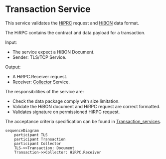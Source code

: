 # Transaction Service

This service validates the [HiPRC](/documents/protocols/hibon/Hash_invariant_Remote_Procedure_Call.md) request and [HiBON](/documents/protocols/hibon/Hash_invariant_Binary_Object_Notation.md) data format. 

The HiRPC contains the contract and data payload for a transaction. 

Input: 

  - The service expect a HiBON Document. 
  - Sender: TLS/TCP Service.

Output:

  - A HiRPC.Receiver request.
  - Receiver: [Collector](/documents/architecture/Collector.md) Service.

The responsibilities of the service are:

  - Check the data package comply with size limitation.
  - Validate the HiBON document and HiRPC request are correct formatted.
  - Validates signature on permissioned HiRPC request. 

The acceptance criteria specification can be found in [Transaction_services](/bdd/tagion/testbench/services/Transaction_service.md).

```mermaid
sequenceDiagram
    participant TLS
    participant Transaction
    participant Collector
    TLS->>Transaction: Document
    Transaction->>Collector: HiRPC.Receiver
```
